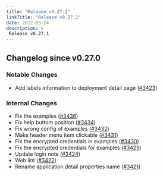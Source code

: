 ```yaml
---
title: "Release v0.27.1"
linkTitle: "Release v0.27.1"
date: 2022-03-24
description: >
 Release v0.27.1
---
```


## Changelog since v0.27.0

### Notable Changes

* Add labels information to deployment detail page ([#3423](https://github.com/pipe-cd/pipecd/pull/3423))

### Internal Changes

* Fix the examples ([#3436](https://github.com/pipe-cd/pipecd/pull/3436))
* Fix help buttom position ([#3434](https://github.com/pipe-cd/pipecd/pull/3434))
* Fix wrong config of examples ([#3432](https://github.com/pipe-cd/pipecd/pull/3432))
* Make header menu item clickable ([#3431](https://github.com/pipe-cd/pipecd/pull/3431))
* Fix the encrypted credentials in examples ([#3430](https://github.com/pipe-cd/pipecd/pull/3430))
* Fix the encrypted credentials for examples  ([#3429](https://github.com/pipe-cd/pipecd/pull/3429))
* Update login note ([#3424](https://github.com/pipe-cd/pipecd/pull/3424))
* Web lint ([#3422](https://github.com/pipe-cd/pipecd/pull/3422))
* Rename application detail properties name ([#3421](https://github.com/pipe-cd/pipecd/pull/3421))
